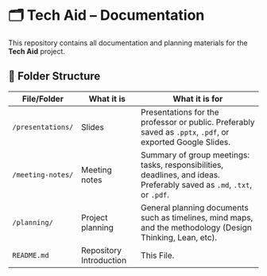 # 🗂️ Tech Aid – Documentation

This repository contains all documentation and planning materials for the **Tech Aid** project.

## 📁 Folder Structure

| File/Folder        | What it is                    | What it is for                                                    |
|--------------------|-------------------------------|--------------------------------------------------------------------|
| `/presentations/`  | Slides                        | Presentations for the professor or public. Preferably saved as `.pptx`, `.pdf`, or exported Google Slides. |
| `/meeting-notes/`  | Meeting notes                 | Summary of group meetings: tasks, responsibilities, deadlines, and ideas. Preferably saved as `.md`, `.txt`, or `.pdf`. |
| `/planning/`       | Project planning              | General planning documents such as timelines, mind maps, and the methodology (Design Thinking, Lean, etc). |
| `README.md`        | Repository Introduction       | This File. |
